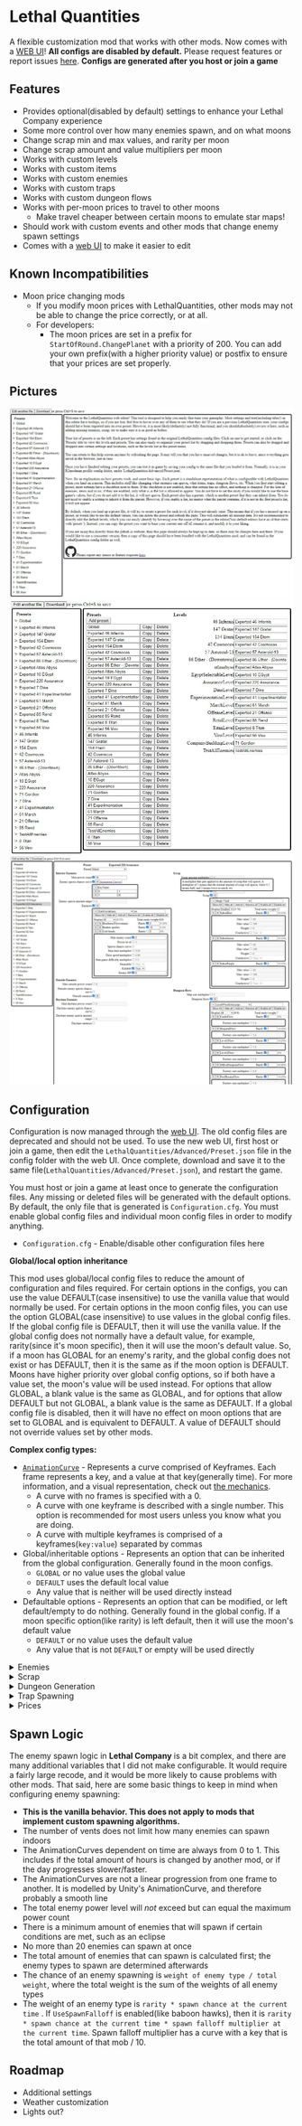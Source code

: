 # Lethal Quantities
A flexible customization mod that works with other mods. Now comes with a [WEB UI](https://bananapuncher714.github.io/LethalQuantities/)! **All configs are disabled by default.** Please request features or report issues [here](https://github.com/BananaPuncher714/LethalQuantities/issues). **Configs are generated after you host or join a game**
## Features
- Provides optional(disabled by default) settings to enhance your Lethal Company experience
- Some more control over how many enemies spawn, and on what moons
- Change scrap min and max values, and rarity per moon
- Change scrap amount and value multipliers per moon
- Works with custom levels
- Works with custom items
- Works with custom enemies
- Works with custom traps
- Works with custom dungeon flows
- Works with per-moon prices to travel to other moons
  - Make travel cheaper between certain moons to emulate star maps!
- Should work with custom events and other mods that change enemy spawn settings
- Comes with a [web UI](https://bananapuncher714.github.io/LethalQuantities/) to make it easier to edit
## Known Incompatibilities
- Moon price changing mods
  - If you modify moon prices with LethalQuantities, other mods may not be able to change the price correctly, or at all.
  - For developers:
	- The moon prices are set in a prefix for `StartOfRound.ChangePlanet` with a priority of 200. You can add your own prefix(with a higher priority value) or postfix to ensure that your prices are set properly.
## Pictures
![Welcome screen](https://github.com/BananaPuncher714/LethalQuantities/blob/master/Resources/Screenshot_1.jpg)
![Preset menu](https://github.com/BananaPuncher714/LethalQuantities/blob/master/Resources/Screenshot_2.jpg)
![Editor](https://github.com/BananaPuncher714/LethalQuantities/blob/master/Resources/Screenshot_3.jpg)
## Configuration
Configuration is now managed through the [web UI](https://bananapuncher714.github.io/LethalQuantities/). The old config files are deprecated and should not be used. To use the new web UI, first host or join a game, then edit the `LethalQuantities/Advanced/Preset.json`
file in the config folder with the web UI. Once complete, download and save it to the same file(`LethalQuantities/Advanced/Preset.json`), and restart the game.


You must host or join a game at least once to generate the configuration files. Any missing or deleted files will be generated with the default options. By default, the only file that is generated is `Configuration.cfg`. You must enable global config files and individual moon config files in order to modify anything.
- `Configuration.cfg` - Enable/disable other configuration files here


**Global/local option inheritance**


This mod uses global/local config files to reduce the amount of configuration and files required. For certain options in the configs, you can use the value DEFAULT(case insensitive) to use the vanilla value that would normally be used.
For certain options in the moon config files, you can use the option GLOBAL(case insensitive) to use values in the global config files. If the global config file is DEFAULT, then it will use the vanilla value. If the global config does not normally
have a default value, for example, rarity(since it's moon specific), then it will use the moon's default value. So, if a moon has GLOBAL for an enemy's rarity, and the global config does not exist or has DEFAULT, then it is the same as if the moon option is DEFAULT.
Moons have higher priority over global config options, so if both have a value set, the moon's value will be used instead. For options that allow GLOBAL, a blank value is the same as GLOBAL, and for options that allow DEFAULT but not GLOBAL, a blank value is the same as DEFAULT.
If a global config file is disabled, then it will have no effect on moon options that are set to GLOBAL and is equivalent to DEFAULT. A value of DEFAULT should not override values set by other mods.


**Complex config types:**
- [`AnimationCurve`](https://docs.unity3d.com/Manual/animeditor-AnimationCurves.html) - Represents a curve comprised of Keyframes. Each frame represents a key, and a value at that key(generally time). For more information, and a visual representation, check out [the mechanics](https://lethal.miraheze.org/wiki/Mechanics).
  - A curve with no frames is specified with a 0.
  - A curve with one keyframe is described with a single number. This option is recommended for most users unless you know what you are doing.
  - A curve with multiple keyframes is comprised of a keyframes(`key:value`) separated by commas
- Global/inheritable options - Represents an option that can be inherited from the global configuration. Generally found in the moon configs.
  - `GLOBAL` or no value uses the global value
  - `DEFAULT` uses the default local value
  - Any value that is neither will be used directly instead
- Defaultable options - Represents an option that can be modified, or left default/empty to do nothing. Generally found in the global config. If a moon specific option(like rarity) is left default, then it will use the moon's default value
  - `DEFAULT` or no value uses the default value
  - Any value that is not `DEFAULT` or empty will be used directly


<details>
<summary>Enemies</summary>

There are 3 different enemy configuration files:
- `Enemies.cfg` - Responsible for all enemies that spawn inside.
- `DaytimeEnemies.cfg` - Responsible for enemies that can spawn outside, but normally passive ones.
- `OutsideEnemies.cfg` - Responsible for all enemies that can spawn outside, but normally hostile ones.


These configuration files do _not_ interfere with each other, meaning enemies spawned based on one config will not count towards settings from another config(such as MaxEnemyCount, EnemyHp, etc).


**Options**
- General
  - `MaxPowerCount` - Maximum total power allowed for this category of enemies. Different enemy types have different power levels. The total power of a level is the sum of the power levels of all existing enemies.
  - `SpawnAmountCurve` - An AnimationCurve with a key ranging from 0 to 1. The key represents the percentage of time progressed in the current level. The value is the amount of enemies to spawn at the given time.
	- For example, a curve described by `0:-3, .6:1.5, 1:15` would mean that for the first 60% of the day, almost no enemies are going to spawn, but for the last 40%, a lot will spawn.
  - `SpawnAmountRange` - The range of enemies that can spawn. A value of 3 means that 3 more or 3 less enemies can spawn, based on the value returned by the `SpawnAmountCurve`. Not available for outside enemy configs. This value must be greater than or equal to the amount of days at the start of the quota divided by 2, rounded up.
- EnemyType - There is one section for each enemy. Invalid enemy types are ignored.
  - `MaxEnemyCount` - The total amount of enemies of the given type that can spawn
  - `PowerLevel` - How much power an enemy of the given type counts for
  - `SpawnCurve` - An AnimationCurve from 0 to 1. The key represents the percentage of time progressed, much like `SpawnChanceCurve`. The value normally ranges from 0 to 1, and is multiplied by `Rarity` to find the weight. For more information, view the **Spawn Logic** section below
  - `StunTimeMultiplier` - The  multiplier for how long an enemy can be stunned.
  - `DoorSpeedMultiplier` - The multiplier for how long an enemy takes to open a door.
  - `StunGameDifficultyMultiplier` - I don't know what this option does.
  - `Stunnable` - Whether or not this enemy can be stunned.
  - `Killable` - Whether or not this enemy can die.
  - `EnemyHp` - The amount of health an enemy has. A shovel does 1 hit of damage by default.
  - `SpawnFalloffCurve` - An AnimationCurve describing the multiplier to use when determining the value of `SpawnChanceCurve`, dependent on the number of existing enemies with the same type divided by 10. Not available for the daytime enemy configs.
  - `UseSpawnFalloff` - If true, then the resulting value from the `SpawnFalloffCurve` will be multiplied with the value from `SpawnCurve`.  Not available for the daytime enemy configs.
- Rarity - There is one option for each enemy type. Invalid enemy types are ignored.
  - `<enemy type>` - The weight given to this enemy vs other enemies. If you do not want the enemy to spawn, set the rarity to 0. A higher rarity increases the chances for an enemy to spawn. The chance of this enemy spawning is the rarity of this enemy divided by the rarity of all the enemy types combined.

Exceptions:
- The `OutsideEnemies.cfg` option `SpawnChanceRange` has a hardcoded value of `3` in-game, and cannot be changed
- The `DaytimeEnemies.cfg` does not use `SpawnFalloffCurve` when calculating the total rarity.
</details>
<details>
<summary>Scrap</summary>

There is 1 scrap configuration file.
- `Scrap.cfg` - Responsible for all scrap generation


These configuration values can be set per moon. Store items and items share the same spawning pool and are not separate.


**Options**
- General
  - `MaxScrapCount` - Maximum total number of scrap items generated in a level, inclusive.
  - `MinScrapCount` - Minimum total number of scrap items generated in a level, exclusive.
  - `ScrapValueMultiplier` - Multiplies the value of a scrap item by this multiplier.
  - `ScrapAmountMultiplier` - Multiplies the total number of scrap on a level by this multiplier.
- ItemType - There is one section for each item.
  - `MinValue` - The minimum value of this item, inclusive. Only available for scrap items.
  - `MaxValue` - The maximum value of this item, exclusive. Only available for scrap items.
  - `Weight` - The weight of the item. The real in-game weight can be calculated with the formula: `pounds = (value - 1) * 100`. For example, a value of 1.18 is 18lbs. Can only be set in the global scrap config.
  - `Conductive` - Whether or not the item can be struck by lightning.
- Rarity
  - `<item name>` - The weight of this item, relative to the total weight of all items. A higher rarity increases the chances for an item to spawn. Includes store items. The chance of this item spawning is the rarity of this item divided by the rarity of all the items combined.
 </details>


 <details>
 <summary>Dungeon Generation</summary>

 There is 1 dungeon generation configuration file.
 - `DungeonGeneration.cfg` - Responsible for configuring values that affect dungeon generation


These configuration values are set per moon. They should theoretically support custom dungeon flows.


**Options**
- General
  - `MapSizeMultiplier` - A multiplier for how large the dungeon generation should be. Cannot be set per-flow
- DungeonFlow - There is one section for each DungeonFlow
  - `FactorySizeMultiplier` - A multiplier for how large the dungeon generation should be for this flow.
- Rarity
  - `<dungeon flow name>` - The weight of this flow, relative to the total weight of all flows. A higher rarity increases the chances for this flow to be used. May not work with custom dungeon flows since LethalLevelLoader forcefully overrides this.
 </details>

 <details>
 <summary>Trap Spawning</summary>

 There is 1 trap configuration file
 - `Traps.cfg` - Responsible for configuring how many traps can spawn inside


These configuration values are set per moon. They support custom traps.


**Options**
- Trap - There is one section for each trap type
  - `SpawnAmount` - The amount of this trap to spawn. This is an AnimationCurve, where 'Y Axis is the amount to be spawned; X axis should be from 0 to 1 and is randomly picked from.'
 </details>

 <details>
 <summary>Prices</summary>

 There is 1 price configuration file
 - `Prices.cfg` - Responsible for configuring pricing per moon


 These configuration files are set per moon. They support custom moons.


 **Options**
- Level - There is one section for each moon
  - `TravelCost` - The amount in credits that it costs to travel to this moon. Note that you cannot travel to the moon you are currently on, so it has no real effect. You _can_ charge to go to The Company Building, but it does not display until you confirm.
 </details>

## Spawn Logic
The enemy spawn logic in **Lethal Company** is a bit complex, and there are many additional variables that I did not make configurable. It would require a fairly large recode, and it would be more likely to cause problems with other mods. That said, here are some basic things to keep in mind when configuring enemy spawning:
- **This is the vanilla behavior. This does not apply to mods that implement custom spawning algorithms.**
- The number of vents does not limit how many enemies can spawn indoors
- The AnimationCurves dependent on time are always from 0 to 1. This includes if the total amount of hours is changed by another mod, or if the day progresses slower/faster.
- The AnimationCurves are not a linear progression from one frame to another. It is modelled by Unity's AnimationCurve, and therefore probably a smooth line
- The total enemy power level will _not_ exceed but can equal the maximum power count
- There is a minimum amount of enemies that will spawn if certain conditions are met, such as an eclipse
- No more than 20 enemies can spawn at once
- The total amount of enemies that can spawn is calculated first; the enemy types to spawn are determined afterwards
- The chance of an enemy spawning is `weight of enemy type / total weight`, where the total weight is the sum of the weights of all enemy types
- The weight of an enemy type is `rarity * spawn chance at the current time` . If `UseSpawnFalloff` is enabled(like baboon hawks), then it is `rarity * spawn chance at the current time * spawn falloff multiplier at the current time`. Spawn falloff multiplier has a curve with a key that is the total amount of that mob / 10.
## Roadmap
- Additional settings
- Weather customization
- Lights out?
